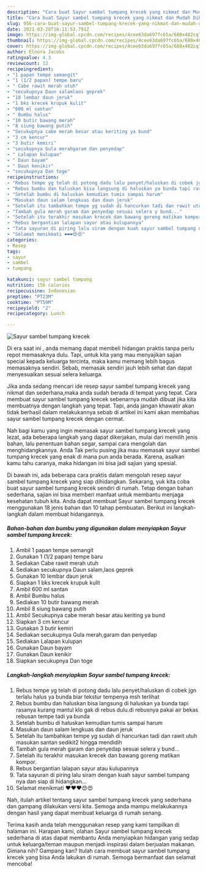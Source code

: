 ```yaml
---
description: "Cara buat Sayur sambel tumpang krecek yang nikmat dan Mudah Dibuat"
title: "Cara buat Sayur sambel tumpang krecek yang nikmat dan Mudah Dibuat"
slug: 956-cara-buat-sayur-sambel-tumpang-krecek-yang-nikmat-dan-mudah-dibuat
date: 2021-03-28T16:11:53.791Z
image: https://img-global.cpcdn.com/recipes/4cee63da697fc65a/680x482cq70/sayur-sambel-tumpang-krecek-foto-resep-utama.jpg
thumbnail: https://img-global.cpcdn.com/recipes/4cee63da697fc65a/680x482cq70/sayur-sambel-tumpang-krecek-foto-resep-utama.jpg
cover: https://img-global.cpcdn.com/recipes/4cee63da697fc65a/680x482cq70/sayur-sambel-tumpang-krecek-foto-resep-utama.jpg
author: Elnora Jacobs
ratingvalue: 4.3
reviewcount: 12
recipeingredient:
- "1 papan tempe semangit"
- "1 (1/2 papan) tempe baru"
- " Cabe rawit merah utuh"
- "secukupnya Daun salamlaos geprek"
- "10 lembar daun jeruk"
- "1 bks krecek krupuk kulit"
- "600 ml santan"
- " Bumbu halus"
- "10 butir bawang merah"
- "8 siung bawang putih"
- "Secukupnya cabe merah besar atau keriting ya bund"
- "3 cm kencur"
- "3 butir kemiri"
- "secukupnya Gula merahgaram dan penyedap"
- " Lalapan kulupan"
- " Daun bayam"
- " Daun kenikir"
- "secukupnya Dan toge"
recipeinstructions:
- "Rebus tempe yg telah di potong dadu lalu penyet/haluskan di cobek jgn terlalu halus ya bunda biar tekstur tempenya msh terlihat"
- "Rebus bumbu dan haluskan bisa langsung di haluskan ya bunda tapi rasanya kurang mantul klo gak di rebus dulu.di rebusnya pakai air bekas rebusan tempe tadi ya bunda"
- "Setelah bumbu di haluskan kemudian tumis sampai harum"
- "Masukan daun salam lengkuas dan daun jeruk"
- "Setelah itu tambahkan tempe yg sudah di hancurkan tadi dan rawit utuh masukan santan sedikit2 hingga mendidih"
- "Tambah gula merah garam dan penyedap sesuai selera y bund..."
- "Setelah itu terakhir masukan krecek dan bawang goreng matikan kompor."
- "Rebus bergantian lalapan sayur atau kulupannya"
- "Tata sayuran di piring lalu siram dengan kuah sayur sambel tumpang nya dan siap di hidangkan..."
- "Selamat menikmati ❤️❤️❤️😍😍"
categories:
- Resep
tags:
- sayur
- sambel
- tumpang

katakunci: sayur sambel tumpang 
nutrition: 156 calories
recipecuisine: Indonesian
preptime: "PT23M"
cooktime: "PT59M"
recipeyield: "2"
recipecategory: Lunch

---
```



![Sayur sambel tumpang krecek](https://img-global.cpcdn.com/recipes/4cee63da697fc65a/680x482cq70/sayur-sambel-tumpang-krecek-foto-resep-utama.jpg)

Di era  saat ini , anda memang dapat membeli hidangan praktis tanpa perlu repot memasaknya dulu. Tapi, untuk kita yang mau menyajikan sajian special kepada keluarga tercinta, maka kamu memang lebih bagus memasaknya sendiri. Sebab, memasak sendiri jauh lebih sehat dan dapat menyesuaikan sesuai selera keluarga.

Jika anda sedang mencari ide resep sayur sambel tumpang krecek yang nikmat dan sederhana,maka anda sudah berada di tempat yang tepat. Cara membuat sayur sambel tumpang krecek  sebenarnya mudah dibuat jika kita membuatnya dengan langkah yang tepat. Tapi, anda jangan khawatir akan tidak berhasil dalam melakukannya 
sebab di artikel ini kami akan membahas sayur sambel tumpang krecek dengan cermat.  



Nah bagi kamu yang ingin memasak sayur sambel tumpang krecek yang lezat, ada beberapa langkah yang dapat dikerjakan, mulai dari memilih jenis bahan, lalu penentuan bahan segar, sampai cara mengolah dan menghidangkannya. Anda Tak perlu pusing jika mau memasak sayur sambel tumpang krecek yang enak di mana pun anda berada. Karena, asalkan kamu  tahu caranya, maka hidangan ini bisa jadi sajian yang spesial.

Di bawah ini, ada beberapa cara praktis  dalam mengolah resep sayur sambel tumpang krecek yang siap dihidangkan. Sekarang, yuk kita coba buat sayur sambel tumpang krecek sendiri di rumah. Tetap dengan bahan sederhana, sajian ini bisa memberi manfaat untuk membantu menjaga kesehatan tubuh kita. Anda dapat membuat Sayur sambel tumpang krecek menggunakan 18 jenis bahan dan 10 tahap pembuatan. Berikut ini langkah-langkah dalam membuat hidangannya.

<!--inarticleads1-->

##### Bahan-bahan dan bumbu yang digunakan dalam menyiapkan Sayur sambel tumpang krecek:

1. Ambil 1 papan tempe semangit
1. Gunakan 1 (1/2 papan) tempe baru
1. Sediakan  Cabe rawit merah utuh
1. Sediakan secukupnya Daun salam,laos geprek
1. Gunakan 10 lembar daun jeruk
1. Siapkan 1 bks krecek krupuk kulit
1. Ambil 600 ml santan
1. Ambil  Bumbu halus
1. Sediakan 10 butir bawang merah
1. Ambil 8 siung bawang putih
1. Ambil Secukupnya cabe merah besar atau keriting ya bund
1. Siapkan 3 cm kencur
1. Gunakan 3 butir kemiri
1. Sediakan secukupnya Gula merah,garam dan penyedap
1. Sediakan  Lalapan kulupan
1. Gunakan  Daun bayam
1. Gunakan  Daun kenikir
1. Siapkan secukupnya Dan toge




<!--inarticleads2-->

##### Langkah-langkah menyiapkan Sayur sambel tumpang krecek:

1. Rebus tempe yg telah di potong dadu lalu penyet/haluskan di cobek jgn terlalu halus ya bunda biar tekstur tempenya msh terlihat
1. Rebus bumbu dan haluskan bisa langsung di haluskan ya bunda tapi rasanya kurang mantul klo gak di rebus dulu.di rebusnya pakai air bekas rebusan tempe tadi ya bunda
1. Setelah bumbu di haluskan kemudian tumis sampai harum
1. Masukan daun salam lengkuas dan daun jeruk
1. Setelah itu tambahkan tempe yg sudah di hancurkan tadi dan rawit utuh masukan santan sedikit2 hingga mendidih
1. Tambah gula merah garam dan penyedap sesuai selera y bund...
1. Setelah itu terakhir masukan krecek dan bawang goreng matikan kompor.
1. Rebus bergantian lalapan sayur atau kulupannya
1. Tata sayuran di piring lalu siram dengan kuah sayur sambel tumpang nya dan siap di hidangkan...
1. Selamat menikmati ❤️❤️❤️😍😍




Nah, itulah artikel tentang  sayur sambel tumpang krecek  yang sederhana dan gampang dilakukan versi kita. Semoga anda mampu melakukannya dengan hasil yang dapat membuat keluarga di rumah senang. 

Terima kasih anda telah menggunakan resep yang kami tampilkan di halaman ini. Harapan kami, olahan  Sayur sambel tumpang krecek sederhana di atas dapat membantu Anda menyiapkan hidangan yang sedap untuk keluarga/teman maupun menjadi inspirasi dalam berjualan makanan. Gimana nih? Gampang kan? Itulah cara membuat sayur sambel tumpang krecek yang bisa Anda lakukan di rumah. Semoga bermanfaat dan selamat mencoba!

